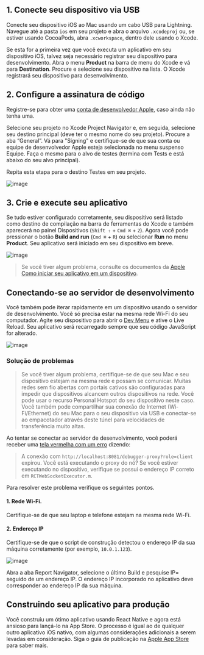 ## 1. Conecte seu dispositivo via USB
Conecte seu dispositivo iOS ao Mac usando um cabo USB para Lightning. Navegue até a pasta `ios` em seu projeto e abra o arquivo `.xcodeproj` ou, se estiver usando CocoaPods, abra `.xcworkspace`, dentro dele usando o Xcode.

Se esta for a primeira vez que você executa um aplicativo em seu dispositivo iOS, talvez seja necessário registrar seu dispositivo para desenvolvimento. Abra o menu **Product** na barra de menu do Xcode e vá para **Destination**. Procure e selecione seu dispositivo na lista. O Xcode registrará seu dispositivo para desenvolvimento.

## 2. Configure a assinatura de código
Registre-se para obter uma [conta de desenvolvedor Apple](https://developer.apple.com/), caso ainda não tenha uma.

Selecione seu projeto no Xcode Project Navigator e, em seguida, selecione seu destino principal (deve ter o mesmo nome do seu projeto). Procure a aba “General”. Vá para "Signing" e certifique-se de que sua conta ou equipe de desenvolvedor Apple esteja selecionada no menu suspenso Equipe. Faça o mesmo para o alvo de testes (termina com Tests e está abaixo do seu alvo principal).

Repita esta etapa para o destino Testes em seu projeto.

![image](https://github.com/tavaresgerson/reactnativedocbr/assets/22455192/273dca85-faa0-47ae-91df-cadf50a8d93c)

## 3. Crie e execute seu aplicativo
Se tudo estiver configurado corretamente, seu dispositivo será listado como destino de compilação na barra de ferramentas do Xcode e também aparecerá no painel Dispositivos (`Shift ⇧` + `Cmd ⌘` + `2`). Agora você pode pressionar o botão **Build and run** (`Cmd ⌘` + `R`) ou selecionar **Run** no menu **Product**. Seu aplicativo será iniciado em seu dispositivo em breve.

![image](https://github.com/tavaresgerson/reactnativedocbr/assets/22455192/749ebf4e-e79c-40ba-aba4-d53d68980d2e)

> Se você tiver algum problema, consulte os documentos da [Apple Como iniciar seu aplicativo em um dispositivo](https://developer.apple.com/library/content/documentation/IDEs/Conceptual/AppDistributionGuide/LaunchingYourApponDevices/LaunchingYourApponDevices.html#//apple_ref/doc/uid/TP40012582-CH27-SW4).

## Conectando-se ao servidor de desenvolvimento
Você também pode iterar rapidamente em um dispositivo usando o servidor de desenvolvimento. Você só precisa estar na mesma rede Wi-Fi do seu computador. Agite seu dispositivo para abrir o [Dev Menu](/docs/debugging.md) e ative o Live Reload. Seu aplicativo será recarregado sempre que seu código JavaScript for alterado.

![image](https://github.com/tavaresgerson/reactnativedocbr/assets/22455192/29d54dfe-1e52-4825-a725-72ef104637f6)

### Solução de problemas

> Se você tiver algum problema, certifique-se de que seu Mac e seu dispositivo estejam na mesma rede e possam se comunicar. Muitas redes sem fio abertas com portais cativos são configuradas para impedir que dispositivos alcancem outros dispositivos na rede. Você pode usar o recurso Personal Hotspot do seu dispositivo neste caso. Você também pode compartilhar sua conexão de Internet (Wi-Fi/Ethernet) do seu Mac para o seu dispositivo via USB e conectar-se ao empacotador através deste túnel para velocidades de transferência muito altas.

Ao tentar se conectar ao servidor de desenvolvimento, você poderá receber uma [tela vermelha com um erro](/docs/debugging.md) dizendo:

> A conexão com `http://localhost:8081/debugger-proxy?role=client` expirou. Você está executando o proxy do nó? Se você estiver executando no dispositivo, verifique se possui o endereço IP correto em `RCTWebSocketExecutor.m`.

Para resolver este problema verifique os seguintes pontos.

#### 1. Rede Wi-Fi.
Certifique-se de que seu laptop e telefone estejam na mesma rede Wi-Fi.

#### 2. Endereço IP
Certifique-se de que o script de construção detectou o endereço IP da sua máquina corretamente (por exemplo, `10.0.1.123`).

![image](https://github.com/tavaresgerson/reactnativedocbr/assets/22455192/2a8a10d3-4846-4c5a-8596-b4fcd74b8557)

Abra a aba Report Navigator, selecione o último Build e pesquise IP= seguido de um endereço IP. O endereço IP incorporado no aplicativo deve corresponder ao endereço IP da sua máquina.

## Construindo seu aplicativo para produção
Você construiu um ótimo aplicativo usando React Native e agora está ansioso para lançá-lo na App Store. O processo é igual ao de qualquer outro aplicativo iOS nativo, com algumas considerações adicionais a serem levadas em consideração. Siga o guia de publicação na [Apple App Store](/docs/publishing-to-app-store.md) para saber mais.

